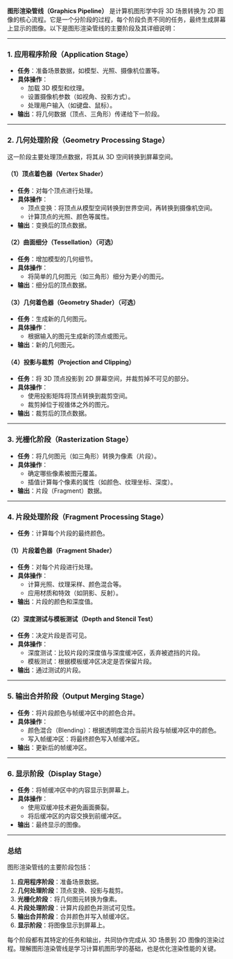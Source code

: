 **图形渲染管线（Graphics Pipeline）** 是计算机图形学中将 3D 场景转换为 2D 图像的核心流程。它是一个分阶段的过程，每个阶段负责不同的任务，最终生成屏幕上显示的图像。以下是图形渲染管线的主要阶段及其详细说明：

---

### 1. **应用程序阶段（Application Stage）**
   - **任务**：准备场景数据，如模型、光照、摄像机位置等。
   - **具体操作**：
     - 加载 3D 模型和纹理。
     - 设置摄像机参数（如视角、投影方式）。
     - 处理用户输入（如键盘、鼠标）。
   - **输出**：将几何数据（顶点、三角形）传递给下一阶段。

---

### 2. **几何处理阶段（Geometry Processing Stage）**
这一阶段主要处理顶点数据，将其从 3D 空间转换到屏幕空间。

#### （1）**顶点着色器（Vertex Shader）**
   - **任务**：对每个顶点进行处理。
   - **具体操作**：
     - 顶点变换：将顶点从模型空间转换到世界空间，再转换到摄像机空间。
     - 计算顶点的光照、颜色等属性。
   - **输出**：变换后的顶点数据。

#### （2）**曲面细分（Tessellation）**（可选）
   - **任务**：增加模型的几何细节。
   - **具体操作**：
     - 将简单的几何图元（如三角形）细分为更小的图元。
   - **输出**：细分后的顶点数据。

#### （3）**几何着色器（Geometry Shader）**（可选）
   - **任务**：生成新的几何图元。
   - **具体操作**：
     - 根据输入的图元生成新的顶点或图元。
   - **输出**：新的几何图元。

#### （4）**投影与裁剪（Projection and Clipping）**
   - **任务**：将 3D 顶点投影到 2D 屏幕空间，并裁剪掉不可见的部分。
   - **具体操作**：
     - 使用投影矩阵将顶点转换到裁剪空间。
     - 裁剪掉位于视锥体之外的图元。
   - **输出**：裁剪后的顶点数据。

---

### 3. **光栅化阶段（Rasterization Stage）**
   - **任务**：将几何图元（如三角形）转换为像素（片段）。
   - **具体操作**：
     - 确定哪些像素被图元覆盖。
     - 插值计算每个像素的属性（如颜色、纹理坐标、深度）。
   - **输出**：片段（Fragment）数据。

---

### 4. **片段处理阶段（Fragment Processing Stage）**
   - **任务**：计算每个片段的最终颜色。

#### （1）**片段着色器（Fragment Shader）**
   - **任务**：对每个片段进行处理。
   - **具体操作**：
     - 计算光照、纹理采样、颜色混合等。
     - 应用材质和特效（如阴影、反射）。
   - **输出**：片段的颜色和深度值。

#### （2）**深度测试与模板测试（Depth and Stencil Test）**
   - **任务**：决定片段是否可见。
   - **具体操作**：
     - 深度测试：比较片段的深度值与深度缓冲区，丢弃被遮挡的片段。
     - 模板测试：根据模板缓冲区决定是否保留片段。
   - **输出**：通过测试的片段。

---

### 5. **输出合并阶段（Output Merging Stage）**
   - **任务**：将片段颜色与帧缓冲区中的颜色合并。
   - **具体操作**：
     - 颜色混合（Blending）：根据透明度混合当前片段与帧缓冲区中的颜色。
     - 写入帧缓冲区：将最终颜色写入帧缓冲区。
   - **输出**：更新后的帧缓冲区。

---

### 6. **显示阶段（Display Stage）**
   - **任务**：将帧缓冲区中的内容显示到屏幕上。
   - **具体操作**：
     - 使用双缓冲技术避免画面撕裂。
     - 将后缓冲区的内容交换到前缓冲区。
   - **输出**：最终显示的图像。

---

### 总结
图形渲染管线的主要阶段包括：
1. **应用程序阶段**：准备场景数据。
2. **几何处理阶段**：顶点变换、投影与裁剪。
3. **光栅化阶段**：将几何图元转换为像素。
4. **片段处理阶段**：计算片段颜色并测试可见性。
5. **输出合并阶段**：合并颜色并写入帧缓冲区。
6. **显示阶段**：将图像显示到屏幕上。

每个阶段都有其特定的任务和输出，共同协作完成从 3D 场景到 2D 图像的渲染过程。理解图形渲染管线是学习计算机图形学的基础，也是优化渲染性能的关键。


